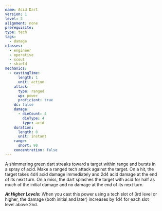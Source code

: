```yaml
---
name: Acid Dart
version: 1
level: 2
alignment: none
prerequisite: 
type: tech
tags:
  - damage
classes:
  - engineer
  - operative
  - scout
  - shield
mechanics:
  - castingTime:
      length: 1
      unit: action
    attack:
      type: ranged
      wp: power
      proficient: true
    dc: false
    damage:
      - dieCount: 4
        dieType: 4
        type: acid
    duration:
      length: 0
      unit: instant
    range:
      short: 90
    concentration: false
---
```

A shimmering green dart streaks toward a target within range and bursts in a spray of acid. Make a ranged tech attack against the target. On a hit, the target takes 4d4 acid damage immediately and 2d4 acid damage at the end of its next turn. On a miss, the dart splashes the target with acid for half as much of the initial damage and no damage at the end of its next turn.

***__At Higher Levels__:*** When you cast this power using a tech slot of 3rd level or higher, the damage (both initial and later) increases by 1d4 for each slot level above 2nd.
    